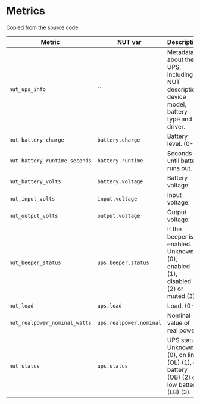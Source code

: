 # Metrics

Copied from the source code.

| Metric | NUT var | Description | Unit |
| - | - | - | - |
| `nut_ups_info` | `` | Metadata about the UPS, including NUT description, device model, battery type and driver. | |
| `nut_battery_charge` | `battery.charge` | Battery level. (0-1) |  |
| `nut_battery_runtime_seconds` | `battery.runtime` | Seconds until battery runs out. | `s` |
| `nut_battery_volts` | `battery.voltage` | Battery voltage. | `V` |
| `nut_input_volts` | `input.voltage` | Input voltage. | `V` |
| `nut_output_volts` | `output.voltage` | Output voltage. | `V` |
| `nut_beeper_status` | `ups.beeper.status` | If the beeper is enabled. Unknown (0), enabled (1), disabled (2) or muted (3). | |
| `nut_load` | `ups.load` | Load. (0-1) | |
| `nut_realpower_nominal_watts` | `ups.realpower.nominal` | Nominal value of real power. | `W` |
| `nut_status` | `ups.status` | UPS status. Unknown (0), on line (OL) (1), on battery (OB) (2) or low battery (LB) (3). | `W` |
